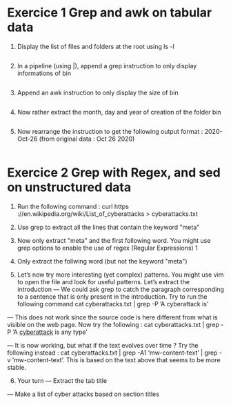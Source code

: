 # Exercice 1 Grep and awk on tabular data

1. Display the list of files and folders at the root using ls -l
```
```
2. In a pipeline (using |), append a grep instruction to only display informations
of bin
```
```
3. Append an awk instruction to only display the size of bin
```
```
4. Now rather extract the month, day and year of creation of the folder bin
```
```
5. Now rearrange the instruction to get the following output format : 2020-
Oct-26 (from original data : Oct 26 2020)
```
```

# Exercice 2 Grep with Regex, and sed on unstructured data

1. Run the following command :
curl https ://en.wikipedia.org/wiki/List_of_cyberattacks > cyberattacks.txt

2. Use grep to extract all the lines that contain the keyword "meta"

3. Now only extract "meta" and the first following word. You might use
grep options to enable the use of regex (Regular Expressions) 1

4. Only extract the follwing word (but not the keyword "meta")

5. Let’s now try more interesting (yet complex) patterns. You might use vim
to open the file and look for useful patterns. Let’s extract the introduction
— We could ask grep to catch the paragraph corresponding to a sentence
that is only present in the introduction. Try to run the following
command cat cyberattacks.txt | grep -P ’A cyberattack is’

— This does not work since the source code is here different from what
is visible on the web page. Now try the following : cat cyberattacks.txt |
grep -P ’A <a href="/wiki/Cyberattack" title="Cyberattack">cyberattack</a>
is any type’

— It is now working, but what if the text evolves over time ? Try the
following instead : cat cyberattacks.txt | grep -A1 ’mw-content-text’ |
grep -v ’mw-content-text’. This is based on the text above that seems
to be more stable.

6. Your turn
— Extract the tab title

— Make a list of cyber attacks based on section titles
